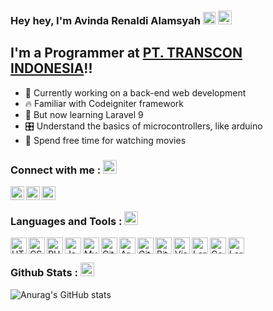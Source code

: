 ### Hey hey, I'm Avinda Renaldi Alamsyah <img src="https://raw.githubusercontent.com/Tarikul-Islam-Anik/Animated-Fluent-Emojis/master/Emojis/Hand%20gestures/Waving%20Hand.png" alt="Waving Hand" width="20" height="20" /> <img src="https://raw.githubusercontent.com/Tarikul-Islam-Anik/Animated-Fluent-Emojis/master/Emojis/Smilies/Beaming%20Face%20with%20Smiling%20Eyes.png" alt="Beaming Face with Smiling Eyes" width="22" height="22" />

## I'm a Programmer at [PT. TRANSCON INDONESIA][website]!!

- 🔩 Currently working on a back-end web development
- 🔥 Familiar with Codeigniter framework
- 🎨 But now learning Laravel 9
- 🎛️ Understand the basics of microcontrollers, like arduino
- 🎥 Spend free time for watching movies

### Connect with me : <img src="https://raw.githubusercontent.com/Tarikul-Islam-Anik/Animated-Fluent-Emojis/master/Emojis/Hand%20gestures/Call%20Me%20Hand.png" alt="Call Me Hand" width="22" height="22" />

[<img align="left" alt="Avinda Alamsyah | Facebook" width="22px" src="https://cdn.simpleicons.org/facebook/#1877F2" />][facebook]
[<img align="left" alt="Avinda Alamsyah | LinkedIn" width="22px" src="https://cdn.simpleicons.org/linkedin/#0A66C2" />][linkedin]
[<img align="left" alt="Avinda Alamsyah | Instagram" width="22px" src="https://cdn.simpleicons.org/instagram/#E4405F" />][instagram]

<br />

### Languages and Tools : <img src="https://raw.githubusercontent.com/Tarikul-Islam-Anik/Animated-Fluent-Emojis/master/Emojis/Travel%20and%20places/Rocket.png" alt="Rocket" width="22" height="22" />

<img align="left" title="HTML5" alt="HTML5" width="26px" src="https://cdn.simpleicons.org/html5/#E34F26" />
<img align="left" title="CSS3" alt="CSS3" width="26px" src="https://cdn.simpleicons.org/css3/#1572B6" />
<img align="left" title="PHP" alt="PHP" width="26px" src="https://cdn.simpleicons.org/php/#777BB4" />
<img align="left" title="Javascript" alt="JavaScript" width="26px" src="https://cdn.simpleicons.org/javascript/#F7DF1E" />
<img align="left" title="MySQL" alt="MySQL" width="26px" src="https://cdn.simpleicons.org/mysql/#4479A1" />
<img align="left" title="Git" alt="Git" width="26px" src="https://cdn.simpleicons.org/git/#F05032" />
<img align="left" title="Arduino" alt="Arduino" height="26px" src="https://cdn.simpleicons.org/arduino/#00979D" />
<img align="left" title="Github" alt="GitHub" width="26px" src="https://cdn.simpleicons.org/github/#181717" />
<img align="left" title="Bitbucket" alt="Bitbucket" width="26px" src="https://cdn.simpleicons.org/bitbucket/#0052CC" />
<img align="left" title="Visual Studio Code" alt="Visual Studio Code" width="26px" src="https://cdn.simpleicons.org/visualstudiocode/#007ACC" />
<img align="left" title="Laragon" alt="Laragon" width="26px" src="https://cdn.simpleicons.org/laragon/#0E83CD" />
<img align="left" title="CodeIgniter" alt="CodeIgniter" width="26px" src="https://cdn.simpleicons.org/codeigniter/#EF4223" />
<img align="left" title="Laravel" alt="Laravel" width="26px" src="https://cdn.simpleicons.org/laravel/#FF2D20" />

<br />

### Github Stats : <img src="https://raw.githubusercontent.com/Tarikul-Islam-Anik/Animated-Fluent-Emojis/master/Emojis/Objects/Bar%20Chart.png" alt="Bar Chart" width="22" height="22" />

![Anurag's GitHub stats](https://github-readme-stats.vercel.app/api?username=AvindaAlamsyah&count_private=true&show_icons=true&theme=transparent)

<br />
<br />

[website]: https://www.transcon-indonesia.com/
[facebook]: https://www.facebook.com/avinda.alamsyahsastrohardjono/
[instagram]: https://www.instagram.com/alamsyahsastrohardjono/
[linkedin]: https://www.linkedin.com/in/avinda-alamsyah-4633a813a/
